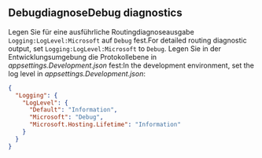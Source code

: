 ## <a name="debug-diagnostics"></a><span data-ttu-id="b1692-101">Debugdiagnose</span><span class="sxs-lookup"><span data-stu-id="b1692-101">Debug diagnostics</span></span>

<span data-ttu-id="b1692-102">Legen Sie für eine ausführliche Routingdiagnoseausgabe `Logging:LogLevel:Microsoft` auf `Debug` fest.</span><span class="sxs-lookup"><span data-stu-id="b1692-102">For detailed routing diagnostic output, set `Logging:LogLevel:Microsoft` to `Debug`.</span></span> <span data-ttu-id="b1692-103">Legen Sie in der Entwicklungsumgebung die Protokollebene in *appsettings.Development.json* fest:</span><span class="sxs-lookup"><span data-stu-id="b1692-103">In the development environment, set the log level in *appsettings.Development.json*:</span></span>

```json
{
  "Logging": {
    "LogLevel": {
      "Default": "Information",
      "Microsoft": "Debug",
      "Microsoft.Hosting.Lifetime": "Information"
    }
  }
}
```
